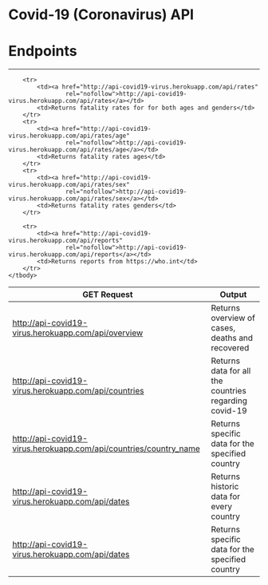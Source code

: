 # Covid-19 (Coronavirus) API

<h1>Endpoints</h1>
<table>
    <thead>
        <tr>
            <th>GET Request</th>
            <th>Output</th>
        </tr>
    </thead>
    <tbody>
        <tr>
            <td><a href="http://api-covid19-virus.herokuapp.com/api/overview"
                    rel="nofollow">http://api-covid19-virus.herokuapp.com/api/overview</a></td>
            <td>Returns overview of cases, deaths and recovered</td>
        </tr>
        <hr>
        <tr>
            <td><a href="http://api-covid19-virus.herokuapp.com/api/countries"
                    rel="nofollow">http://api-covid19-virus.herokuapp.com/api/countries</a></td>
            <td>Returns data for all the countries regarding covid-19</td>
        </tr>
        <tr>
            <td><a href="http://api-covid19-virus.herokuapp.com/api/countries/new%20zealand"
                    rel="nofollow">http://api-covid19-virus.herokuapp.com/api/countries/country_name</a>
            </td>
            <td>Returns specific data for the specified country
            </td>
        </tr>
        <tr>
            <td><a href="http://api-covid19-virus.herokuapp.com/api/dates"
                    rel="nofollow">http://api-covid19-virus.herokuapp.com/api/dates</a></td>
            <td>Returns historic data for every country</td>
        </tr>
        <tr>
            <td><a href="http://api-covid19-virus.herokuapp.com/api/dates/new%20zealand"
                    rel="nofollow">http://api-covid19-virus.herokuapp.com/api/dates</a></td>
            <td>Returns specific data for the specified country</td>
        </tr>

        <tr>
            <td><a href="http://api-covid19-virus.herokuapp.com/api/rates"
                    rel="nofollow">http://api-covid19-virus.herokuapp.com/api/rates</a></td>
            <td>Returns fatality rates for for both ages and genders</td>
        </tr>
        <tr>
            <td><a href="http://api-covid19-virus.herokuapp.com/api/rates/age"
                    rel="nofollow">http://api-covid19-virus.herokuapp.com/api/rates/age</a></td>
            <td>Returns fatality rates ages</td>
        </tr>
        <tr>
            <td><a href="http://api-covid19-virus.herokuapp.com/api/rates/sex"
                    rel="nofollow">http://api-covid19-virus.herokuapp.com/api/rates/sex</a></td>
            <td>Returns fatality rates genders</td>
        </tr>

        <tr>
            <td><a href="http://api-covid19-virus.herokuapp.com/api/reports"
                    rel="nofollow">http://api-covid19-virus.herokuapp.com/api/reports</a></td>
            <td>Returns reports from https://who.int</td>
        </tr>
    </tbody>
</table>
